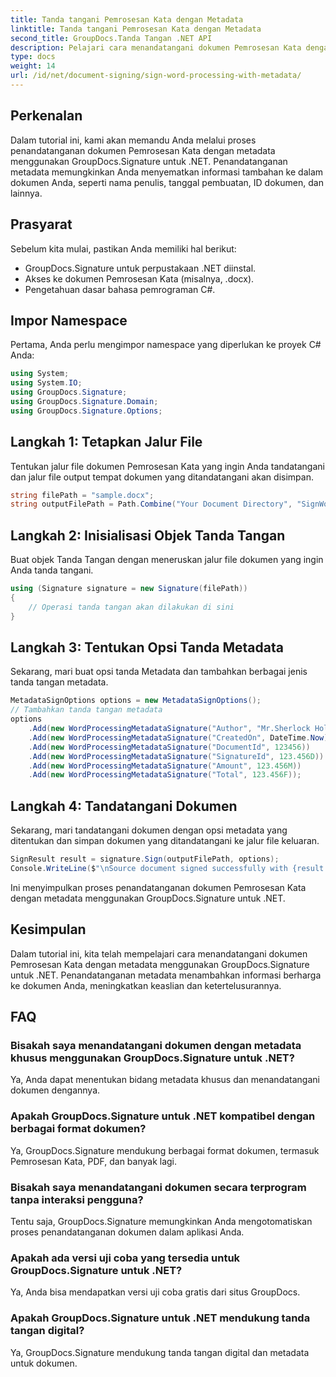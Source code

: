 ```yaml
---
title: Tanda tangani Pemrosesan Kata dengan Metadata
linktitle: Tanda tangani Pemrosesan Kata dengan Metadata
second_title: GroupDocs.Tanda Tangan .NET API
description: Pelajari cara menandatangani dokumen Pemrosesan Kata dengan metadata menggunakan GroupDocs.Signature untuk .NET. Meningkatkan keaslian dan ketertelusuran dokumen.
type: docs
weight: 14
url: /id/net/document-signing/sign-word-processing-with-metadata/
---
```

## Perkenalan
Dalam tutorial ini, kami akan memandu Anda melalui proses penandatanganan dokumen Pemrosesan Kata dengan metadata menggunakan GroupDocs.Signature untuk .NET. Penandatanganan metadata memungkinkan Anda menyematkan informasi tambahan ke dalam dokumen Anda, seperti nama penulis, tanggal pembuatan, ID dokumen, dan lainnya.
## Prasyarat
Sebelum kita mulai, pastikan Anda memiliki hal berikut:
- GroupDocs.Signature untuk perpustakaan .NET diinstal.
- Akses ke dokumen Pemrosesan Kata (misalnya, .docx).
- Pengetahuan dasar bahasa pemrograman C#.

## Impor Namespace
Pertama, Anda perlu mengimpor namespace yang diperlukan ke proyek C# Anda:
```csharp
using System;
using System.IO;
using GroupDocs.Signature;
using GroupDocs.Signature.Domain;
using GroupDocs.Signature.Options;
```
## Langkah 1: Tetapkan Jalur File
Tentukan jalur file dokumen Pemrosesan Kata yang ingin Anda tandatangani dan jalur file output tempat dokumen yang ditandatangani akan disimpan.
```csharp
string filePath = "sample.docx";
string outputFilePath = Path.Combine("Your Document Directory", "SignWordProcessingWithMetadata", "SignedWithMetadata.docx");
```
## Langkah 2: Inisialisasi Objek Tanda Tangan
Buat objek Tanda Tangan dengan meneruskan jalur file dokumen yang ingin Anda tanda tangani.
```csharp
using (Signature signature = new Signature(filePath))
{
    // Operasi tanda tangan akan dilakukan di sini
}
```
## Langkah 3: Tentukan Opsi Tanda Metadata
Sekarang, mari buat opsi tanda Metadata dan tambahkan berbagai jenis tanda tangan metadata.
```csharp
MetadataSignOptions options = new MetadataSignOptions();
// Tambahkan tanda tangan metadata
options
    .Add(new WordProcessingMetadataSignature("Author", "Mr.Sherlock Holmes")) // Nilai string
    .Add(new WordProcessingMetadataSignature("CreatedOn", DateTime.Now))      // Nilai TanggalWaktu
    .Add(new WordProcessingMetadataSignature("DocumentId", 123456))           // Nilai bilangan bulat
    .Add(new WordProcessingMetadataSignature("SignatureId", 123.456D))        // Nilai ganda
    .Add(new WordProcessingMetadataSignature("Amount", 123.456M))             // Nilai desimal
    .Add(new WordProcessingMetadataSignature("Total", 123.456F));             // Nilai mengambang
```
## Langkah 4: Tandatangani Dokumen
Sekarang, mari tandatangani dokumen dengan opsi metadata yang ditentukan dan simpan dokumen yang ditandatangani ke jalur file keluaran.
```csharp
SignResult result = signature.Sign(outputFilePath, options);
Console.WriteLine($"\nSource document signed successfully with {result.Succeeded.Count} signature(s).\nFile saved at {outputFilePath}.");
```
Ini menyimpulkan proses penandatanganan dokumen Pemrosesan Kata dengan metadata menggunakan GroupDocs.Signature untuk .NET.

## Kesimpulan
Dalam tutorial ini, kita telah mempelajari cara menandatangani dokumen Pemrosesan Kata dengan metadata menggunakan GroupDocs.Signature untuk .NET. Penandatanganan metadata menambahkan informasi berharga ke dokumen Anda, meningkatkan keaslian dan ketertelusurannya.
## FAQ
### Bisakah saya menandatangani dokumen dengan metadata khusus menggunakan GroupDocs.Signature untuk .NET?
Ya, Anda dapat menentukan bidang metadata khusus dan menandatangani dokumen dengannya.
### Apakah GroupDocs.Signature untuk .NET kompatibel dengan berbagai format dokumen?
Ya, GroupDocs.Signature mendukung berbagai format dokumen, termasuk Pemrosesan Kata, PDF, dan banyak lagi.
### Bisakah saya menandatangani dokumen secara terprogram tanpa interaksi pengguna?
Tentu saja, GroupDocs.Signature memungkinkan Anda mengotomatiskan proses penandatanganan dokumen dalam aplikasi Anda.
### Apakah ada versi uji coba yang tersedia untuk GroupDocs.Signature untuk .NET?
Ya, Anda bisa mendapatkan versi uji coba gratis dari situs GroupDocs.
### Apakah GroupDocs.Signature untuk .NET mendukung tanda tangan digital?
Ya, GroupDocs.Signature mendukung tanda tangan digital dan metadata untuk dokumen.